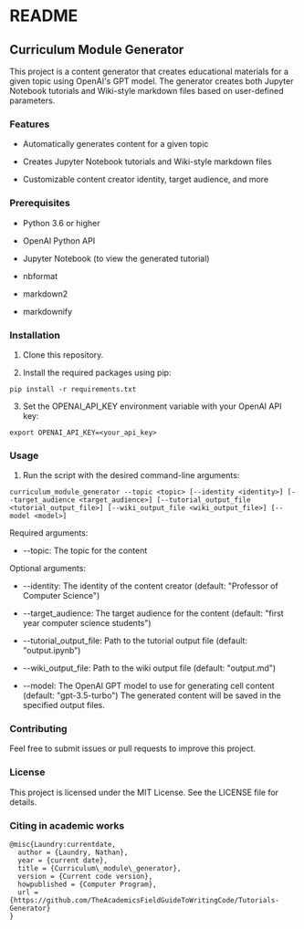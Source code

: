 # README

## Curriculum Module Generator

This project is a content generator that creates educational materials for a given topic using OpenAI's GPT model. The generator creates both Jupyter Notebook tutorials and Wiki-style markdown files based on user-defined parameters.

### Features

* Automatically generates content for a given topic

* Creates Jupyter Notebook tutorials and Wiki-style markdown files

* Customizable content creator identity, target audience, and more

### Prerequisites

* Python 3.6 or higher

* OpenAI Python API

* Jupyter Notebook (to view the generated tutorial)

* nbformat

* markdown2

* markdownify

### Installation

1. Clone this repository.

2. Install the required packages using pip:

```pip install -r requirements.txt```

3. Set the OPENAI_API_KEY environment variable with your OpenAI API key:

```export OPENAI_API_KEY=<your_api_key>```


### Usage

1. Run the script with the desired command-line arguments:

```curriculum_module_generator --topic <topic> [--identity <identity>] [--target_audience <target_audience>] [--tutorial_output_file <tutorial_output_file>] [--wiki_output_file <wiki_output_file>] [--model <model>]```

Required arguments:

* --topic: The topic for the content

Optional arguments:

* --identity: The identity of the content creator (default: "Professor of Computer Science")

* --target_audience: The target audience for the content (default: "first year computer science students")

* --tutorial_output_file: Path to the tutorial output file (default: "output.ipynb")

* --wiki_output_file: Path to the wiki output file (default: "output.md")

* --model: The OpenAI GPT model to use for generating cell content (default: "gpt-3.5-turbo")
The generated content will be saved in the specified output files.

### Contributing
Feel free to submit issues or pull requests to improve this project.

### License
This project is licensed under the MIT License. See the LICENSE file for details.

### Citing in academic works

```
@misc{Laundry:currentdate,
  author = {Laundry, Nathan},
  year = {current date},
  title = {Curriculum\_module\_generator},
  version = {Current code version},
  howpublished = {Computer Program},
  url = {https://github.com/TheAcademicsFieldGuideToWritingCode/Tutorials-Generator}
}
```
